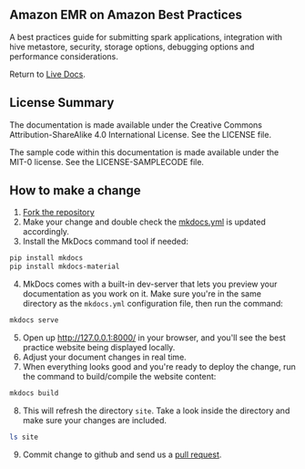 ## Amazon EMR on Amazon Best Practices

A best practices guide for submitting spark applications, integration with hive metastore, security, storage options, debugging options and performance considerations.

Return to [Live Docs](https://aws.github.io/aws-emr-best-practices/).

## License Summary

The documentation is made available under the Creative Commons Attribution-ShareAlike 4.0 International License. See the LICENSE file.

The sample code within this documentation is made available under the MIT-0 license. See the LICENSE-SAMPLECODE file.

## How to make a change
1. [Fork the repository](https://docs.github.com/en/get-started/quickstart/fork-a-repo#forking-a-repository)
2. Make your change and double check the [mkdocs.yml](./mkdocs.yml) is updated accordingly.
3. Install the MkDocs command tool if needed:
```bash
pip install mkdocs
pip install mkdocs-material
```
4. MkDocs comes with a built-in dev-server that lets you preview your documentation as you work on it. Make sure you're in the same directory as the `mkdocs.yml` configuration file, then run the command:
```bash
mkdocs serve
```
5. Open up http://127.0.0.1:8000/ in your browser, and you'll see the best practice website being displayed locally.
6. Adjust your document changes in real time.
7. When everything looks good and you're ready to deploy the change, run the command to build/compile the website content:
```bash
mkdocs build
```
8. This will refresh the directory `site`. Take a look inside the directory and make sure your changes are included.
```bash
ls site
```
9. Commit change to github and send us a [pull request](https://docs.github.com/en/pull-requests/collaborating-with-pull-requests/proposing-changes-to-your-work-with-pull-requests/creating-a-pull-request-from-a-fork).